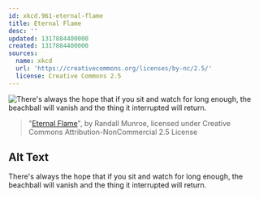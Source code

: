 ```yaml
---
id: xkcd.961-eternal-flame
title: Eternal Flame
desc: ''
updated: 1317884400000
created: 1317884400000
sources:
  name: xkcd
  url: 'https://creativecommons.org/licenses/by-nc/2.5/'
  license: Creative Commons 2.5
---
```

![There's always the hope that if you sit and watch for long enough, the beachball will vanish and the thing it interrupted will return.](https://imgs.xkcd.com/comics/eternal_flame.gif)
> "[Eternal Flame](https://xkcd.com/961/)", by Randall Munroe, licensed under Creative Commons Attribution-NonCommercial 2.5 License

## Alt Text
There's always the hope that if you sit and watch for long enough, the beachball will vanish and the thing it interrupted will return.
